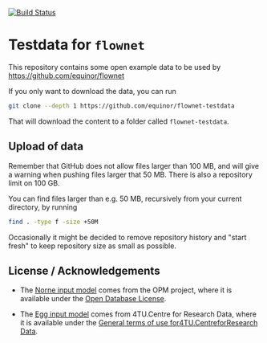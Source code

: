 [![Build Status](https://github.com/equinor/flownet-testdata/workflows/flownet-testdata/badge.svg)](https://github.com/equinor/flownet-testdata/actions?query=branch%3Amaster)

# Testdata for `flownet`

This repository contains some open example data to be used by
https://github.com/equinor/flownet

If you only want to download the data, you can run
```bash
git clone --depth 1 https://github.com/equinor/flownet-testdata
```
That will download the content to a folder called `flownet-testdata`.

## Upload of data

Remember that GitHub does not allow files larger than 100 MB, and will give a warning
when pushing files larger that 50 MB. There is also a repository limit on 100 GB.

You can find files larger than e.g. 50 MB, recursively from your current directory, by
running
```bash
find . -type f -size +50M
```

Occasionally it might be decided to remove repository history and "start fresh"
to keep repository size as small as possible.

## License / Acknowledgements

- The [Norne input model](./norne/input_model) comes from the OPM project, where it is available under the [Open Database License](http://opendatacommons.org/licenses/odbl/1.0/).

- The [Egg input model](./egg_model/input_model) comes from 4TU.Centre for Research Data, where it is available under the [General terms of use for4TU.CentreforResearch Data](https://data.4tu.nl/articles/online_resource/General_terms_of_use_for_4TU_Centre_for_Research_Data/12721292).
